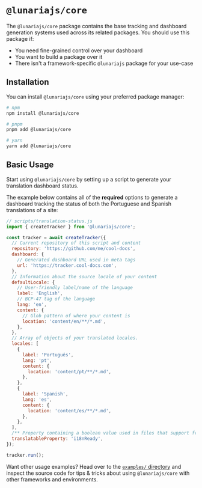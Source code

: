 # `@lunariajs/core`

The `@lunariajs/core` package contains the base tracking and dashboard generation systems used across its related packages. You should use this package if:

- You need fine-grained control over your dashboard
- You want to build a package over it
- There isn't a framework-specific `@lunariajs` package for your use-case

## Installation

You can install `@lunariajs/core` using your preferred package manager:

```bash
# npm
npm install @lunariajs/core

# pnpm
pnpm add @lunariajs/core

# yarn
yarn add @lunariajs/core
```

## Basic Usage

Start using `@lunariajs/core` by setting up a script to generate your translation dashboard status.

The example below contains all of the **required** options to generate a dashboard tracking the status of both the Portuguese and Spanish translations of a site:

```js
// scripts/translation-status.js
import { createTracker } from '@lunariajs/core';

const tracker = await createTracker({
  // Current repository of this script and content
  repository: 'https://github.com/me/cool-docs',
  dashboard: {
    // Generated dashboard URL used in meta tags
    url: 'https://tracker.cool-docs.com',
  },
  // Information about the source locale of your content
  defaultLocale: {
    // User-friendly label/name of the language
    label: 'English',
    // BCP-47 tag of the language
    lang: 'en',
    content: {
      // Glob pattern of where your content is
      location: 'content/en/**/*.md',
    },
  },
  // Array of objects of your translated locales.
  locales: [
    {
      label: 'Português',
      lang: 'pt',
      content: {
        location: 'content/pt/**/*.md',
      },
    },
    {
      label: 'Spanish',
      lang: 'es',
      content: {
        location: 'content/es/**/*.md',
      },
    },
  ],
  /** Property containing a boolean value used in files that support frontmatter to mark that the content should be translated */
  translatableProperty: 'i18nReady',
});

tracker.run();
```

Want other usage examples? Head over to the [`examples/` directory](https://github.com/Yan-Thomas/lunaria/tree/main/examples/) and inspect the source code for tips & tricks about using `@lunariajs/core` with other frameworks and environments.
